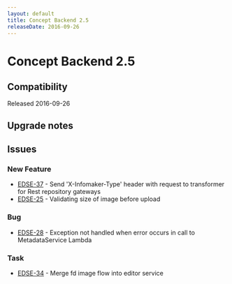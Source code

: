 ```yaml
---
layout: default
title: Concept Backend 2.5
releaseDate: 2016-09-26
---
```

<div class="jumbotron">
    <h1>Concept Backend 2.5</h1>    
    <h2>Compatibility</h2>
    <ul>
    </ul>
</div>

Released 2016-09-26



## Upgrade notes  
                 



## Issues  


### New Feature 

 * [EDSE-37](https://jira.infomaker.se/browse/EDSE-37) - Send 'X-Infomaker-Type' header with request to transformer for Rest repository gateways 
 * [EDSE-25](https://jira.infomaker.se/browse/EDSE-25) - Validating size of image before upload 


### Bug 

 * [EDSE-28](https://jira.infomaker.se/browse/EDSE-28) - Exception not handled when error occurs in call to MetadataService Lambda 


### Task 

 * [EDSE-34](https://jira.infomaker.se/browse/EDSE-34) - Merge fd image flow into editor service 


